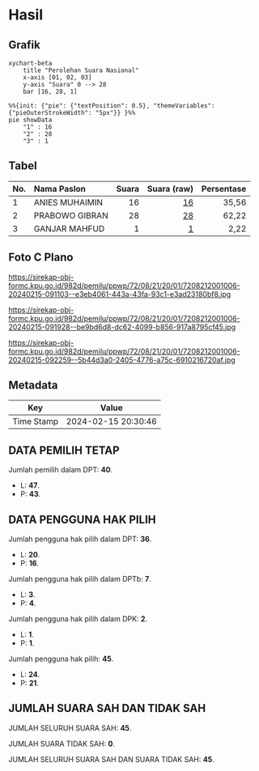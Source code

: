 # Hasil

## Grafik

```mermaid
xychart-beta
    title "Perolehan Suara Nasional"
    x-axis [01, 02, 03]
    y-axis "Suara" 0 --> 28
    bar [16, 28, 1]
```

```mermaid
%%{init: {"pie": {"textPosition": 0.5}, "themeVariables": {"pieOuterStrokeWidth": "5px"}} }%%
pie showData
    "1" : 16
    "2" : 28
    "3" : 1
```

## Tabel

| No. | Nama Paslon    | Suara | Suara (raw) | Persentase |
|:--- |:-------------- | -----:| -----------:| ----------:|
| 1   | ANIES MUHAIMIN | 16    | [16][p-1]   | 35,56      |
| 2   | PRABOWO GIBRAN | 28    | [28][p-2]   | 62,22      |
| 3   | GANJAR MAHFUD  | 1     | [1][p-3]    | 2,22       |


[p-1]: https://github.com/gigit-pemilu/pemilu-2024/blob/main/pilpres/hitung-suara/sub/72-sulawesi-tengah/sub/08-parigi-moutong/sub/21-bolano/sub/2001-bolano/sub/006-tps/sub/paslon-1.txt
[p-2]: https://github.com/gigit-pemilu/pemilu-2024/blob/main/pilpres/hitung-suara/sub/72-sulawesi-tengah/sub/08-parigi-moutong/sub/21-bolano/sub/2001-bolano/sub/006-tps/sub/paslon-2.txt
[p-3]: https://github.com/gigit-pemilu/pemilu-2024/blob/main/pilpres/hitung-suara/sub/72-sulawesi-tengah/sub/08-parigi-moutong/sub/21-bolano/sub/2001-bolano/sub/006-tps/sub/paslon-3.txt

## Foto C Plano

https://sirekap-obj-formc.kpu.go.id/982d/pemilu/ppwp/72/08/21/20/01/7208212001006-20240215-091103--e3eb4061-443a-43fa-93c1-e3ad23180bf8.jpg

https://sirekap-obj-formc.kpu.go.id/982d/pemilu/ppwp/72/08/21/20/01/7208212001006-20240215-091928--be9bd6d8-dc62-4099-b856-917a8795cf45.jpg

https://sirekap-obj-formc.kpu.go.id/982d/pemilu/ppwp/72/08/21/20/01/7208212001006-20240215-092259--5b44d3a0-2405-4776-a75c-6910216720af.jpg


## Metadata

| Key        | Value               |
| ---------- | ------------------- |
| Time Stamp | 2024-02-15 20:30:46 |


## DATA PEMILIH TETAP

Jumlah pemilih dalam DPT: **40**.
 * L: **47**.
 * P: **43**.

## DATA PENGGUNA HAK PILIH

Jumlah pengguna hak pilih dalam DPT: **36**.
 * L: **20**.
 * P: **16**.

Jumlah pengguna hak pilih dalam DPTb: **7**.
 * L: **3**.
 * P: **4**.

Jumlah pengguna hak pilih dalam DPK: **2**.
 * L: **1**.
 * P: **1**.

Jumlah pengguna hak pilih: **45**.
 * L: **24**.
 * P: **21**.

## JUMLAH SUARA SAH DAN TIDAK SAH

JUMLAH SELURUH SUARA SAH: **45**.

JUMLAH SUARA TIDAK SAH: **0**.

JUMLAH SELURUH SUARA SAH DAN SUARA TIDAK SAH: **45**.


